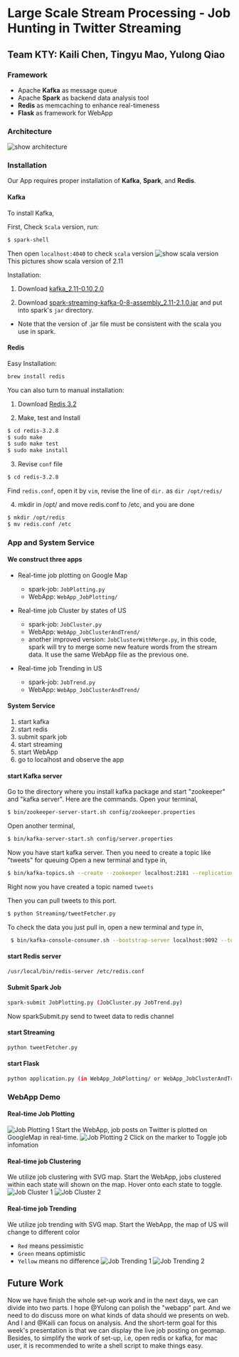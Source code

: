 # Large Scale Stream Processing - Job Hunting in Twitter Streaming

## Team KTY: Kaili Chen, Tingyu Mao, Yulong Qiao

### Framework

- Apache **Kafka** as message queue
- Apache **Spark** as backend data analysis tool
- **Redis** as memcaching to enhance real-timeness
- **Flask** as framework for WebApp

### Architecture
![show architecture](https://cldup.com/qoPbmkcl9t.png)

### Installation
Our App requires proper installation of **Kafka**, **Spark**, and **Redis**.

#### Kafka
To install Kafka,

First, Check ```Scala``` version, run:

```sh
$ spark-shell
```

Then open ```localhost:4040``` to check ```scala``` version
![show scala version](https://cldup.com/9KM9Z3gsp9.png)
This pictures show scala version of 2.11

Installation: 

1. Download [kafka_2.11-0.10.2.0]

2. Download [spark-streaming-kafka-0-8-assembly_2.11-2.1.0.jar] and put into spark's ```jar``` directory.
  - Note that the version of .jar file must be consistent with the scala you use in spark. 

#### Redis

Easy Installation:

```sh
brew install redis
```

You can also turn to manual installation:

1. Download [Redis 3.2]

2. Make, test and Install
```sh
$ cd redis-3.2.8
$ sudo make
$ sudo make test
$ sudo make install
```
3. Revise ```conf``` file

```sh
$ cd redis-3.2.8
```

Find ```redis.conf```, open it by ```vim```, revise the line of ```dir.``` as ```dir /opt/redis/```

4. mkdir in /opt/ and move redis.conf to /etc, and you are done

```sh
$ mkdir /opt/redis
$ mv redis.conf /etc
```

### App and System Service

#### We construct three apps
- Real-time job plotting on Google Map
  - spark-job: ```JobPlotting.py```
  - WebApp: ```WebApp_JobPlotting/```

- Real-time job Cluster by states of US
  - spark-job: ```JobCluster.py```
  - WebApp: ```WebApp_JobClusterAndTrend/```
  - another improved version: ```JobClusterWithMerge.py```, in this code, spark will try to merge some new feature words from the stream data. It use the same WebApp file as the previous one.
  
- Real-time job Trending in US
  - spark-job: ```JobTrend.py```
  - WebApp: ```WebApp_JobClusterAndTrend/```

#### System Service
1. start kafka
2. start redis
3. submit spark job
4. start streaming
4. start WebApp
5. go to localhost and observe the app


#### start Kafka server
Go to the directory where you install kafka package and start "zookeeper" and "kafka server". Here are the commands.
Open your terminal,

```sh
$ bin/zookeeper-server-start.sh config/zookeeper.properties
```

Open another terminal,

```sh
$ bin/kafka-server-start.sh config/server.properties
```

Now you have start kafka server. Then you need to create a topic like "tweets" for queuing
Open a new terminal and type in,

```sh
$ bin/kafka-topics.sh --create --zookeeper localhost:2181 --replication-factor 1 --partitions 1 --topic tweets
```
Right now you have created a topic named ```tweets```

Then you can pull tweets to this port. 

```sh
$ python Streaming/tweetFetcher.py
```

To check the data you just pull in, open a new terminal and type in,

```sh
 $ bin/kafka-console-consumer.sh --bootstrap-server localhost:9092 --topic tweets
```

#### start Redis server

```sh
/usr/local/bin/redis-server /etc/redis.conf
```

#### Submit Spark Job

```sh
spark-submit JobPlotting.py (JobCluster.py JobTrend.py)
```
Now sparkSubmit.py send to tweet data to redis channel

#### start Streaming

```sh
python tweetFetcher.py
```

#### start Flask

```sh
python application.py (in WebApp_JobPlotting/ or WebApp_JobClusterAndTrend/)
```

### WebApp Demo

#### Real-time Job Plotting

![Job Plotting 1](https://cldup.com/aMp_SqjYMe.png)
Start the WebApp, job posts on Twitter is plotted on GoogleMap in real-time.
![Job Plotting 2](https://cldup.com/y27QA7Dj5W.png)
Click on the marker to Toggle job infomation

#### Real-time job Clustering
We utilize job clustering with SVG map. 
Start the WebApp, jobs clustered within each state will shown on the map. Hover onto each state to toggle.
![Job Cluster 1](https://cldup.com/3prpkE4DfT.png)
![Job Cluster 2](https://cldup.com/u5sGZSo1Xg.png)

#### Real-time job Trending
We utilize job trending with SVG map.
Start the WebApp, the map of US will change to different color
- ```Red``` means pessimistic
- ```Green``` means optimistic
- ```Yellow``` means no difference
![Job Trending 1](https://cldup.com/Ro0O8FHQhq.png)
![Job Trending 2](https://cldup.com/-Ahzd8eLf6.png)

## Future Work
Now we have finish the whole set-up work and in the next days, we can divide into two parts. I hope @Yulong can polish the "webapp" part. And we need to do discuss more on what kinds of data should we presents on web. And I and @Kaili can focus on analysis. And the short-term goal for this week's presentation is that we can display the live job posting on geomap. Besides, to simplify the work of set-up, i.e, open redis or kafka, for mac user, it is recommended to write a shell script to make things easy.





[kafka_2.11-0.10.2.0]:<https://kafka.apache.org/downloads>
[spark-streaming-kafka-0-8-assembly_2.11-2.1.0.jar]:<https://mvnrepository.com/artifact/org.apache.spark/spark-streaming-kafka-0-8-assembly_2.11/2.1.0>
[Redis 3.2]:<https://redis.io/download>
[Arch]:<https://github.com/kailichen/StreamProcessing/blob/master/resources/architecture.png>
